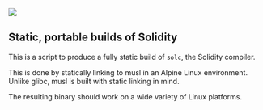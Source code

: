 <a href='https://travis-ci.org/rainbeam/solidity-static'> <img src='https://travis-ci.org/rainbeam/solidity-static.svg?branch=master'> </a>

## Static, portable builds of Solidity

This is a script to produce a fully static build of `solc`, the
Solidity compiler.

This is done by statically linking to musl in an Alpine Linux
environment. Unlike glibc, musl is built with static linking in
mind.

The resulting binary should work on a wide variety of Linux
platforms.
